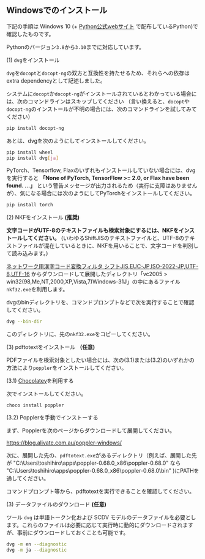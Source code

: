 ## Windowsでのインストール

下記の手順は Windows 10 (+ [Python公式webサイト](https://www.python.org) で配布しているPython)で確認したものです。

Pythonのバージョン`3.8`から`3.10`までに対応しています。

(1) `dvg`をインストール

`dvg`を`docopt`と`docopt-ng`の双方と互換性を持たせるため、それらへの依存はextra dependencyとして記述しました。

システムに`docopt`か`docopt-ng`がインストールされているとわかっている場合には、次のコマンドラインはスキップしてください
（言い換えると、`docopt`や`docopt-ng`のインストールが不明の場合には、次のコマンドラインを試してみてください）

```sh
pip install docopt-ng
```

あとは、dvgを次のようにしてインストールしてください。

```sh
pip install wheel
pip install dvg[ja]
```

PyTorch、Tensorflow, Flaxのいずれもインストールしていない場合には、dvgを実行すると **「None of PyTorch, TensorFlow >= 2.0, or Flax have been found. ...」** という警告メッセージが出力されるため（実行に支障はありませんが）、気になる場合には次のようにしてPyTorchをインストールしてください。

```sh
pip install torch
```

(2) NKFをインストール **(推奨)**

**文字コードがUTF-8のテキストファイルも検索対象にするには、NKFをインストールしてください。**
(いわゆるShiftJISのテキストファイルと、UTF-8のテキストファイルが混在しているときに、NKFを用いることで、文字コードを判別して読み込みます。)

[ネットワーク用漢字コード変換フィルタ シフトJIS,EUC-JP,ISO-2022-JP,UTF-8,UTF-16](https://www.vector.co.jp/soft/win95/util/se295331.html)
からダウンロードして展開したディレクトリ「vc2005 > win32(98,Me,NT,2000,XP,Vista,7)Windows-31J」の中にあるファイル`nkf32.exe`を利用します。

dvgのbinディレクトリを、コマンドプロンプトなどで次を実行することで確認してください。

```sh
dvg --bin-dir
```

このディレクトリに、先の`nkf32.exe`をコピーしてください。

(3) pdftotextをインストール **（任意)**

PDFファイルを検索対象としたい場合には、次の(3.1)または(3.2)のいずれかの方法により`poppler`をインストールしてください。

(3.1) [Chocolatey](https://chocolatey.org/)を利用する

次でインストールしてください。

```
choco install poppler
```

(3.2) Popplerを手動でインストーする

まず、Popplerを次のページからダウンロードして展開してください。

https://blog.alivate.com.au/poppler-windows/

次に、展開した先の、`pdftotext.exe`があるディレクトリ（例えば、展開した先が "C:\Users\toshihiro\apps\poppler-0.68.0_x86\poppler-0.68.0" なら "C:\Users\toshihiro\apps\poppler-0.68.0_x86\poppler-0.68.0\bin\" )にPATHを通してください。

コマンドプロンプト等から、pdftotextを実行できることを確認してください。

(3) データファイルのダウンロード **(任意)**

ツール `dvg` は単語トークン化および SCDV モデルのデータファイルを必要とします。これらのファイルは必要に応じて実行時に動的にダウンロードされますが、事前にダウンロードしておくことも可能です。

```sh
dvg -m en --diagnostic
dvg -m ja --diagnostic
```
